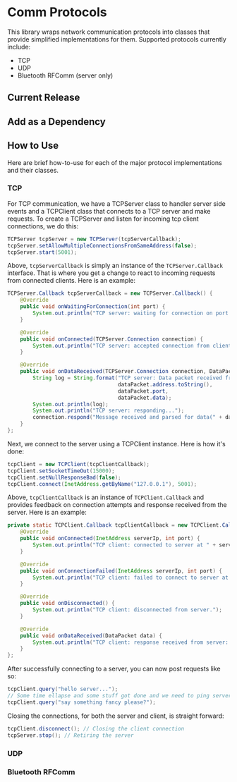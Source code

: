 # Comm Protocols
This library wraps network communication protocols into classes that provide simplified implementations for them.
Supported protocols currently include:
- TCP
- UDP
- Bluetooth RFComm (server only)

## Current Release

## Add as a Dependency

## How to Use
Here are brief how-to-use for each of the major protocol implementations and their classes.

### TCP
For TCP communication, we have a TCPServer class to handler server side events and a TCPClient class that connects to a TCP server and make requests.
To create a TCPServer and listen for incoming tcp client connections, we do this:
```java
TCPServer tcpServer = new TCPServer(tcpServerCallback);
tcpServer.setAllowMultipleConnectionsFromSameAddress(false);
tcpServer.start(5001);
```
Above, `tcpServerCallback` is simply an instance of the `TCPServer.Callback` interface. That is where you get a change to react to incoming requests from connected clients. Here is an example:
```java
TCPServer.Callback tcpServerCallback = new TCPServer.Callback() {
    @Override
    public void onWaitingForConnection(int port) {
        System.out.println("TCP server: waiting for connection on port " + port);
    }

    @Override
    public void onConnected(TCPServer.Connection connection) {
        System.out.println("TCP server: accepted connection from client at " + connection.getRemoteHostAddress().toString());
    }

    @Override
    public void onDataReceived(TCPServer.Connection connection, DataPacket dataPacket) {
        String log = String.format("TCP server: Data packet received from %s:%d. data = %s",
                                   dataPacket.address.toString(),
                                   dataPacket.port,
                                   dataPacket.data);
        System.out.println(log);
        System.out.println("TCP server: responding...");
        connection.respond("Message received and parsed for data(" + dataPacket.data + ")");
    }
};
```

Next, we connect to the server using a TCPClient instance. Here is how it's done:
```java
tcpClient = new TCPClient(tcpClientCallback);
tcpClient.setSocketTimeOut(15000);
tcpClient.setNullResponseBad(false);
tcpClient.connect(InetAddress.getByName("127.0.0.1"), 5001);
```
Above, `tcpClientCallback` is an instance of `TCPClient.Callback` and provides feedback on connection attempts and response received from the server. Here is an example:
```java
private static TCPClient.Callback tcpClientCallback = new TCPClient.Callback() {
    @Override
    public void onConnected(InetAddress serverIp, int port) {
        System.out.println("TCP client: connected to server at " + serverIp.toString() + ":" + port);
    }

    @Override
    public void onConnectionFailed(InetAddress serverIp, int port) {
        System.out.println("TCP client: failed to connect to server at " + serverIp.toString() + ":" + port);
    }

    @Override
    public void onDisconnected() {
        System.out.println("TCP client: disconnected from server.");
    }

    @Override
    public void onDataReceived(DataPacket data) {
        System.out.println("TCP client: response received from server: " + data.data);
    }
};
```
After successfully connecting to a server, you can now post requests like so:
```java
tcpClient.query("hello server...");
// Some time ellapse and some stuff got done and we need to ping server again...
tcpClient.query("say something fancy please?");
```

Closing the connections, for both the server and client, is straight forward:

```java
tcpClient.disconnect(); // Closing the client connection
tcpServer.stop(); // Retiring the server
```

### UDP

### Bluetooth RFComm
